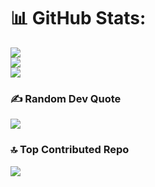 # 📊 GitHub Stats:
![](https://github-readme-stats.vercel.app/api?username=mgamergo&theme=dark&hide_border=false&include_all_commits=true&count_private=false)<br/>
![](https://github-readme-streak-stats.herokuapp.com/?user=mgamergo&theme=dark&hide_border=false)<br/>
![](https://github-readme-stats.vercel.app/api/top-langs/?username=mgamergo&theme=dark&hide_border=false&include_all_commits=true&count_private=false&layout=compact)

### ✍️ Random Dev Quote
![](https://quotes-github-readme.vercel.app/api?type=horizontal&theme=light)

### 🔝 Top Contributed Repo
![](https://github-contributor-stats.vercel.app/api?username=mgamergo&limit=5&theme=dark&combine_all_yearly_contributions=true)

<!-- Proudly created with GPRM ( https://gprm.itsvg.in ) -->
